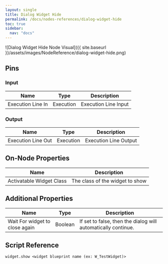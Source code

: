 ```yaml
---
layout: single
title: Dialog Widget Hide
permalink: /docs/nodes-references/dialog-widget-hide
toc: true
sidebar:
  nav: "docs"
---
```



![Dialog Widget Hide Node Visual]({{ site.baseurl }}/assets/images/NodeReference/dialog-widget-hide.png)

## Pins

### Input

| Name | Type | Description |
| --- | --- | --- |
| Execution Line In | Execution | Execution Line Input |

### Output

| Name | Type | Description |
| --- | --- | --- |
| Execution Line Out | Execution | Execution Line Output |

## On-Node Properties

| Name | Description |
| --- | --- |
| Activatable Widget Class | The class of the widget to show |

## Additional Properties

| Name | Type | Description |
| --- | --- | --- |
| Wait For widget to close again | Boolean | If set to false, then the dialog will automatically continue. |

## Script Reference
```
widget.show <widget blueprint name (ex: W_TestWidget)>
```